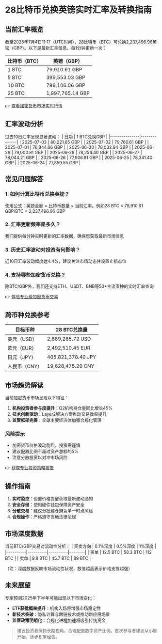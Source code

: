 # 28比特币兑换英镑实时汇率及转换指南

## 当前汇率概览
截至2025年7月4日11:17（UTC时间），28比特币（BTC）可兑换2,237,496.96英镑（GBP）。以下是最新汇率信息，每1分钟更新一次：

| 比特币（BTC） | 英镑（GBP） |
|--------------|-------------|
| 1 BTC        | 79,910.61 GBP |
| 5 BTC        | 399,553.03 GBP |
| 10 BTC       | 799,106.06 GBP |
| 25 BTC       | 1,997,765.14 GBP |

👉 [查看加密货币市场实时行情](https://bit.ly/okx_welcome)

## 汇率波动分析
过去10日汇率呈现显著波动：
| 日期          | 1 BTC兑换GBP |
|---------------|--------------|
| 2025-07-03    | 80,221.65 GBP |
| 2025-07-02    | 79,760.61 GBP |
| 2025-07-01    | 76,844.06 GBP |
| 2025-06-30    | 78,032.94 GBP |
| 2025-06-29    | 79,000.81 GBP |
| 2025-06-28    | 78,254.40 GBP |
| 2025-06-27    | 78,044.21 GBP |
| 2025-06-26    | 77,906.81 GBP |
| 2025-06-25    | 78,341.40 GBP |
| 2025-06-24    | 77,859.55 GBP |

## 常见问题解答
### 1. 如何计算比特币兑换英镑？
使用公式：英镑金额 = 比特币数量 × 当前汇率。例如28 BTC × 79,910.61 GBP/BTC = 2,237,496.96 GBP

### 2. 汇率更新频率是多久？
我们提供每分钟实时更新的汇率数据，确保您获取最新市场信息

### 3. 历史汇率波动对投资有何影响？
近10日汇率波动幅度达4.4%，建议关注市场动态并设置止损点位

### 4. 支持哪些加密货币兑换？
除BTC/GBP外，我们还支持ETH、USDT、BNB等50+主流币种的实时汇率查询

👉 [体验专业级加密货币交易](https://bit.ly/okx_welcome)

## 跨币种兑换参考
| 目标币种       | 28 BTC兑换量       |
|----------------|--------------------|
| 美元（USD）    | 2,689,285.72 USD   |
| 欧元（EUR）    | 2,492,510.45 EUR   |
| 日元（JPY）    | 405,821,378.40 JPY |
| 人民币（CNY）  | 19,628,475.20 CNY  |

## 市场趋势解读
当前加密货币市场呈现以下特征：
1. **机构投资者参与度提升**：Q2机构持仓量同比增长45%
2. **技术创新驱动**：Layer2解决方案推动交易效率提升
3. **监管框架完善**：全球主要经济体加强合规化管理

### 风险提示
- 加密货币价格波动剧烈，投资需谨慎
- 建议配置比例不超过资产总额的5%
- 注意分散投资以对冲市场风险

👉 [获取专业投资策略报告](https://bit.ly/okx_welcome)

## 操作指南
1. **实时监控**：设置价格提醒获取最新波动通知
2. **安全存储**：使用硬件钱包保障资产安全
3. **分散交易**：建议分批建仓避免单一时点风险
4. **合规操作**：严格遵守当地法律法规

## 市场深度数据
当前BTC/GBP交易对流动性分析：
| 买卖方向 | 0.1%深度 | 0.5%深度 | 1%深度 |
|----------|----------|----------|--------|
| 买单     | 12.5 BTC | 58.3 BTC | 112 BTC |
| 卖单     | 9.8 BTC  | 45.7 BTC | 89 BTC |

（注：深度数据反映市场流动性状况，数值越高表示价格支撑越强）

## 未来展望
专家预测2025年下半年可能出现以下市场变化：
- **ETF获批概率提升**：机构入场将增强市场稳定性
- **新技术突破**：隐私计算与跨链技术或推动新应用场景
- **监管政策明朗化**：合规化进程加速将吸引传统资金

> 建议投资者保持长期视角，合理配置数字资产比例。首次参与者建议从小额开始，逐步积累经验。
